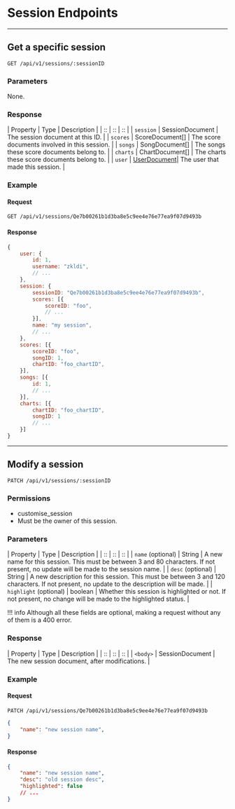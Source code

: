 # Session Endpoints

*****

## Get a specific session

`GET /api/v1/sessions/:sessionID`

### Parameters

None.

### Response

| Property | Type | Description |
| :: | :: | :: |
| `session` | SessionDocument | The session document at this ID. |
| `scores` | ScoreDocument[] | The score documents involved in this session. |
| `songs` | SongDocument[] | The songs these score documents belong to. |
| `charts` | ChartDocument[] | The charts these score documents belong to. |
| `user` | [UserDocument](/tachi-server/documents/user)| The user that made this session. |

### Example

#### Request
```
GET /api/v1/sessions/Qe7b00261b1d3ba8e5c9ee4e76e77ea9f07d9493b
```

#### Response

```js
{
	user: {
		id: 1,
		username: "zkldi",
		// ...
	},
	session: {
		sessionID: "Qe7b00261b1d3ba8e5c9ee4e76e77ea9f07d9493b",
		scores: [{
			scoreID: "foo",
			// ...
		}],
		name: "my session",
		// ...
	},
	scores: [{
		scoreID: "foo",
		songID: 1,
		chartID: "foo_chartID",
	}],
	songs: [{
		id: 1,
		// ...
	}],
	charts: [{
		chartID: "foo_chartID",
		songID: 1
		// ...
	}]
}
```

*****

## Modify a session

`PATCH /api/v1/sessions/:sessionID`

### Permissions

- customise_session
- Must be the owner of this session.

### Parameters

| Property | Type | Description |
| :: | :: | :: |
| `name` (optional) | String | A new name for this session. This must be between 3 and 80 characters. If not present, no update will be made to the session name. |
| `desc` (optional) | String | A new description for this session. This must be between 3 and 120 characters. If not present, no update to the description will be made. |
| `highlight` (optional) | boolean | Whether this session is highlighted or not. If not present, no change will be made to the highlighted status. |

!!! info
	Although all these fields are optional, making a request
	without any of them is a 400 error.

### Response

| Property | Type | Description |
| :: | :: | :: |
| `<body>` | SessionDocument | The new session document, after modifications. |

### Example

#### Request
```
PATCH /api/v1/sessions/Qe7b00261b1d3ba8e5c9ee4e76e77ea9f07d9493b
```

```json
{
	"name": "new session name",
}
```

#### Response

```json
{
	"name": "new session name",
	"desc": "old session desc",
	"highlighted": false
	// ...
}
```